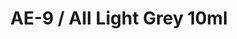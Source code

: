 ---
layout: product
title: "AE-9 / AII Light Grey 10ml"
price: "330" 
desc: "Nitro 10mL"
img_path: "/assets/img/RC308.webp"
brand: "AK "
available: true
special_offer: false
new: false
soon: false
cat: "020000"
subcat: "020200"
subsubcat: "020201"
sifra: "RC308"
popular: false
spec: false
---